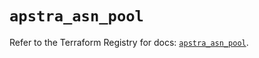 # `apstra_asn_pool`

Refer to the Terraform Registry for docs: [`apstra_asn_pool`](https://registry.terraform.io/providers/juniper/apstra/0.94.0/docs/resources/asn_pool).

